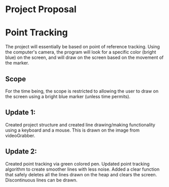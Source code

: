 # Project Proposal

# Point Tracking

The project will essentially be based on point of reference tracking. Using the computer's camera, the program will look for a specific color (bright blue) on the screen, and will draw on the screen based on the movement of the marker.

## Scope
For the time being, the scope is restricted to allowing the user to draw on the screen using a bright blue marker (unless time permits).

## Update 1:
Created project structure and created line drawing/making functionality using a keyboard and a mouse. This is drawn on the image from videoGrabber.

## Update 2:
Created point tracking via green colored pen. Updated point tracking algorithm to create smoother lines with less noise. Added a clear function that safely deletes all the lines drawn on the heap and clears the screen. Discontinuous lines can be drawn.
